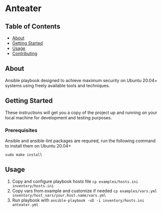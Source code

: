 # Anteater

## Table of Contents

- [About](#about)
- [Getting Started](#getting_started)
- [Usage](#usage)
- [Contributing](CONTRIBUTING.md)

## About <a name = "about"></a>

Ansible playbook designed to achieve maximum security on Ubuntu 20.04+ systems using freely available tools and techniques.

## Getting Started <a name = "getting_started"></a>

These instructions will get you a copy of the project up and running on your local machine for development and testing purposes.

### Prerequisites

Ansible and ansible-lint packages are required, run the following command to install them on Ubuntu 20.04+

```
sudo make install
```

## Usage <a name = "usage"></a>

1. Copy and configure playbook hosts file `cp examples/hosts.ini inventory/hosts.ini`
2. Copy vars from example and customize if needed `cp examples/vars.yml inventory/host_vars/your.host.name/vars.yml`
3. Run playbook with `ansible-playbook -vD -i inventory/hosts.ini anteater.yml`
